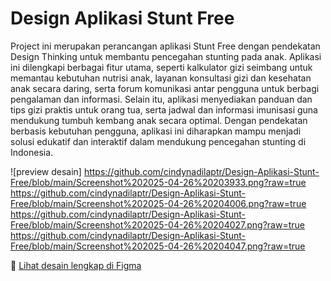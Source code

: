 # Design Aplikasi Stunt Free

Project ini merupakan perancangan aplikasi Stunt Free dengan pendekatan Design Thinking untuk membantu pencegahan stunting pada anak.
Aplikasi ini dilengkapi berbagai fitur utama, seperti kalkulator gizi seimbang untuk memantau kebutuhan nutrisi anak, layanan konsultasi gizi dan kesehatan anak secara daring, serta forum komunikasi antar pengguna untuk berbagi pengalaman dan informasi.
Selain itu, aplikasi menyediakan panduan dan tips gizi praktis untuk orang tua, serta jadwal dan informasi imunisasi guna mendukung tumbuh kembang anak secara optimal.
Dengan pendekatan berbasis kebutuhan pengguna, aplikasi ini diharapkan mampu menjadi solusi edukatif dan interaktif dalam mendukung pencegahan stunting di Indonesia.

![preview desain]
https://github.com/cindynadilaptr/Design-Aplikasi-Stunt-Free/blob/main/Screenshot%202025-04-26%20203933.png?raw=true
https://github.com/cindynadilaptr/Design-Aplikasi-Stunt-Free/blob/main/Screenshot%202025-04-26%20204006.png?raw=true
https://github.com/cindynadilaptr/Design-Aplikasi-Stunt-Free/blob/main/Screenshot%202025-04-26%20204027.png?raw=true
https://github.com/cindynadilaptr/Design-Aplikasi-Stunt-Free/blob/main/Screenshot%202025-04-26%20204047.png?raw=true

🔗 [Lihat desain lengkap di Figma](https://www.figma.com/design/Jzq7n811HYo3QrarqJtdad/Stunt-Free?node-id=156-181&t=dRJJdLEe7SzXmXvq-1)
